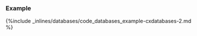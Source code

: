 <!-- post: -->


### Example



{%include _inlines/databases/code_databases_example-cxdatabases-2.md %}


